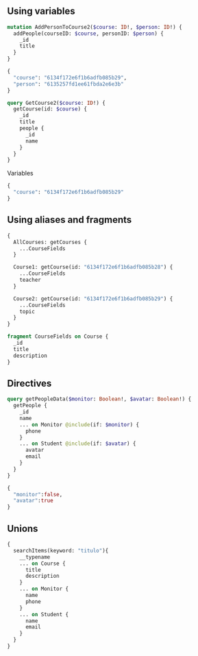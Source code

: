 ## Using variables

```graphql
mutation AddPersonToCourse2($course: ID!, $person: ID!) {
  addPeople(courseID: $course, personID: $person) {
    _id
    title
  }
}
```

```graphql
{
  "course": "6134f172e6f1b6adfb085b29",
  "person": "6135257fd1ee61fbda2e6e3b"
}
```

```graphql
query GetCourse2($course: ID!) {
  getCourse(id: $course) {
    _id
    title
    people {
      _id
      name
    }
  }
}
```

Variables

```graphql
{
  "course": "6134f172e6f1b6adfb085b29"
}
```

## Using aliases and fragments

```graphql
{
  AllCourses: getCourses {
    ...CourseFields
  }

  Course1: getCourse(id: "6134f172e6f1b6adfb085b28") {
    ...CourseFields
    teacher
  }

  Course2: getCourse(id: "6134f172e6f1b6adfb085b29") {
    ...CourseFields
    topic
  }
}

fragment CourseFields on Course {
  _id
  title
  description
}
```

## Directives

```graphql
query getPeopleData($monitor: Boolean!, $avatar: Boolean!) {
  getPeople {
    _id
    name
    ... on Monitor @include(if: $monitor) {
      phone
    }
    ... on Student @include(if: $avatar) {
      avatar
      email
    }
  }
}
```

```graphql
{
  "monitor":false,
  "avatar":true
}

```

## Unions

```graphql
{
  searchItems(keyword: "titulo"){
    __typename
    ... on Course {
      title
      description
    }
    ... on Monitor {
      name
      phone
    }
    ... on Student {
      name
      email
    }
  }
}
```


